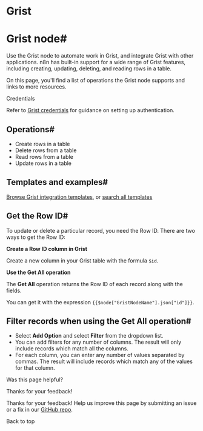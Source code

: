# Grist

[ ](https://github.com/n8n-io/n8n-docs/edit/main/docs/integrations/builtin/app-nodes/n8n-nodes-base.grist.md "Edit this page")

# Grist node#

Use the Grist node to automate work in Grist, and integrate Grist with other applications. n8n has built-in support for a wide range of Grist features, including creating, updating, deleting, and reading rows in a table. 

On this page, you'll find a list of operations the Grist node supports and links to more resources.

Credentials

Refer to [Grist credentials](../../credentials/grist/) for guidance on setting up authentication. 

## Operations#

  * Create rows in a table
  * Delete rows from a table
  * Read rows from a table
  * Update rows in a table



## Templates and examples#

[Browse Grist integration templates](https://n8n.io/integrations/grist/), or [search all templates](https://n8n.io/workflows/)

## Get the Row ID#

To update or delete a particular record, you need the Row ID. There are two ways to get the Row ID:

**Create a Row ID column in Grist**

Create a new column in your Grist table with the formula `$id`.

**Use the Get All operation**

The **Get All** operation returns the Row ID of each record along with the fields.

You can get it with the expression `{{$node["GristNodeName"].json["id"]}}`.

## Filter records when using the Get All operation#

  * Select **Add Option** and select **Filter** from the dropdown list.
  * You can add filters for any number of columns. The result will only include records which match all the columns.
  * For each column, you can enter any number of values separated by commas. The result will include records which match any of the values for that column.

Was this page helpful? 

Thanks for your feedback! 

Thanks for your feedback! Help us improve this page by submitting an issue or a fix in our [GitHub repo](https://github.com/n8n-io/n8n-docs). 

Back to top 
